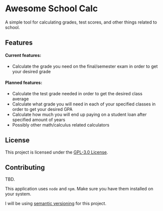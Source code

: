 # Awesome School Calc

A simple tool for calculating grades, test scores, and other things related to school.

## Features

#### Current features:
- Calculate the grade you need on the final/semester exam in order to get your desired grade

#### Planned features:
- Calculate the test grade needed in order to get the desired class average
- Calculate what grade you will need in each of your specified classes in order to get your desired GPA
- Calculate how much you will end up paying on a student loan after specified amount of years
- Possibly other math/calculus related calculators

## License

This project is licensed under the [GPL-3.0 License](https://github.com/ismaeltovar/awesome-school-calc/blob/main/LICENSE).

## Contributing

TBD.

This application uses `node` and `npm`. Make sure you have them installed on your system.

I will be using [semantic versioning](https://semver.org/) for this project.
